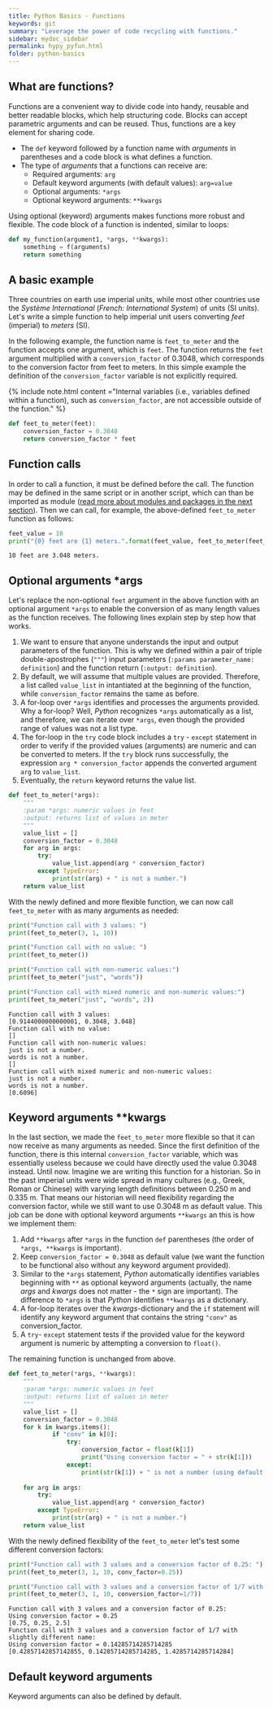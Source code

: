```yaml
---
title: Python Basics - Functions
keywords: git
summary: "Leverage the power of code recycling with functions."
sidebar: mydoc_sidebar
permalink: hypy_pyfun.html
folder: python-basics
---
```


## What are functions?

Functions are a convenient way to divide code into handy, reusable and better readable blocks, which help structuring code. Blocks can accept parametric arguments and can be reused. Thus, functions are a key element for sharing code.
	
* The `def` keyword followed by a function name with *arguments* in parentheses and a code block is what defines a function.
* The type of *arguments* that a functions can receive are:
    - Required arguments: `arg`
    - Default keyword arguments (with default values): `arg=value`
    - Optional arguments: `*args`
    - Optional keyword arguments: `**kwargs`

Using optional (keyword) arguments makes functions more robust and flexible. The code block of a function is indented, similar to loops: 


```python
def my_function(argument1, *args, **kwargs):
    something = f(arguments)
    return something
```

## A basic example
Three countries on earth use imperial units, while most other countries use the *Système International* (*French: International System*) of units (SI units). Let's write a simple function to help imperial unit users converting *feet* (imperial) to *meters* (SI).

In the following example, the function name is `feet_to_meter` and the function accepts one argument, which is `feet`. The function returns the `feet` argument multiplied with a `conversion_factor` of 0.3048, which corresponds to the conversion factor from feet to meters. In this simple example the definition of the `conversion_factor` variable is not explicitly required.

{% include note.html content ="Internal variables (i.e., variables defined within a function), such as `conversion_factor`, are not accessible outside of the function." %}



```python
def feet_to_meter(feet):
    conversion_factor = 0.3048
    return conversion_factor * feet
```

## Function calls

In order to call a function, it must be defined before the call. The function may be defined in the same script or in another script, which can than be imported as module ([read more about modules and packages in the next section](hypy_pckg.html)). Then we can call, for example, the above-defined `feet_to_meter` function as follows:


```python
feet_value = 10
print("{0} feet are {1} meters.".format(feet_value, feet_to_meter(feet_value)))
```

    10 feet are 3.048 meters.
    

## Optional arguments *args
Let's replace the non-optional `feet` argument in the above function with an optional argument `*args` to enable the conversion of as many length values as the function receives. The following lines explain step by step how that works.

1. We want to ensure that anyone understands the input and output parameters of the function. This is why we defined within a pair of triple double-apostrophes (`"""`) input parameters (`:params parameter_name: definition`) and the function return (`:output: definition`).
1. By default, we will assume that multiple values are provided. Therefore, a list called `value_list` in intantiated at the beginning of the function, while `conversion_factor` remains the same as before.
1. A for-loop over `*args` identifies and processes the arguments provided. Why a for-loop? Well, *Python* recognizes `*args` automatically as a list, and therefore, we can iterate over `*args`, even though the provided range of values was not a list type.
1. The for-loop in the `try` code block includes a `try` - `except` statement in order to verify if the provided values (arguments) are numeric and can be converted to meters. If the `try` block runs successfully, the expression `arg * conversion_factor` appends the converted argument `arg` to `value_list`.
1. Eventually, the `return` keyword returns the value list.


```python
def feet_to_meter(*args):
    """ 
    :param *args: numeric values in feet
    :output: returns list of values in meter
    """
    value_list = []
    conversion_factor = 0.3048
    for arg in args:
        try:
            value_list.append(arg * conversion_factor)
        except TypeError:
            print(str(arg) + " is not a number.")
    return value_list
```

With the newly defined and more flexible function, we can now call `feet_to_meter` with as many arguments as needed:


```python
print("Function call with 3 values: ")
print(feet_to_meter(3, 1, 10))

print("Function call with no value: ")
print(feet_to_meter())

print("Function call with non-numeric values:")
print(feet_to_meter("just", "words"))

print("Function call with mixed numeric and non-numeric values:")
print(feet_to_meter("just", "words", 2))
```

    Function call with 3 values: 
    [0.9144000000000001, 0.3048, 3.048]
    Function call with no value: 
    []
    Function call with non-numeric values:
    just is not a number.
    words is not a number.
    []
    Function call with mixed numeric and non-numeric values:
    just is not a number.
    words is not a number.
    [0.6096]
    

## Keyword arguments **kwargs
In the last section, we made the `feet_to_meter` more flexible so that it can now receive as many arguments as needed. Since the first definition of the function, there is this internal `conversion_factor` variable, which was essentially useless because we could have directly used the value 0.3048 instead. Until now.
Imagine we are writing this function for a historian. So in the past imperial units were wide spread in many cultures (e.g., Greek, Roman or Chinese) with varying length definitions between 0.250 m and 0.335 m. That means our historian will need flexibility regarding the conversion factor, while we still want to use 0.3048 m as default value. This job can be done with optional keyword arguments `**kwargs` an this is how we implement them:

1. Add `**kwargs` after `*args` in the function `def` parentheses (the order of `*args, **kwargs` is important).
1. Keep `conversion_factor = 0.3048` as default value (we want the function to be functional also without any keyword argument provided).
1. Similar to the `*args` statement, *Python* automatically identifies variables beginning with `**` as optional keyword arguments (actually, the name *args* and *kwargs* does not matter - the `*` sign are important). The difference to `*args` is that *Python* identifies `**kwargs` as a dictionary.
1. A for-loop iterates over the *kwargs*-dictionary and the `if` statement will identify any keyword argument that contains the string `"conv"` as conversion_factor.
1. A `try`- `except` statement tests if the provided value for the keyword argument is numeric by attempting a conversion to `float()`.

The remaining function is unchanged from above.


```python
def feet_to_meter(*args, **kwargs):
    """ 
    :param *args: numeric values in feet
    :output: returns list of values in meter
    """
    value_list = []
    conversion_factor = 0.3048
    for k in kwargs.items():
            if "conv" in k[0]:
                try:
                    conversion_factor = float(k[1])
                    print("Using conversion factor = " + str(k[1]))
                except:
                    print(str(k[1]) + " is not a number (using default value 0.3048).")  
    
    for arg in args:
        try:
            value_list.append(arg * conversion_factor)
        except TypeError:
            print(str(arg) + " is not a number.")
    return value_list
```

With the newly defined flexibility of the `feet_to_meter` let's test some different conversion factors:


```python
print("Function call with 3 values and a conversion factor of 0.25: ")
print(feet_to_meter(3, 1, 10, conv_factor=0.25))

print("Function call with 3 values and a conversion factor of 1/7 with slightly different name: ")
print(feet_to_meter(3, 1, 10, conversion_factor=1/7))


```

    Function call with 3 values and a conversion factor of 0.25: 
    Using conversion factor = 0.25
    [0.75, 0.25, 2.5]
    Function call with 3 values and a conversion factor of 1/7 with slightly different name: 
    Using conversion factor = 0.14285714285714285
    [0.42857142857142855, 0.14285714285714285, 1.4285714285714284]
    

## Default keyword arguments

Keyword arguments can also be defined by default.
